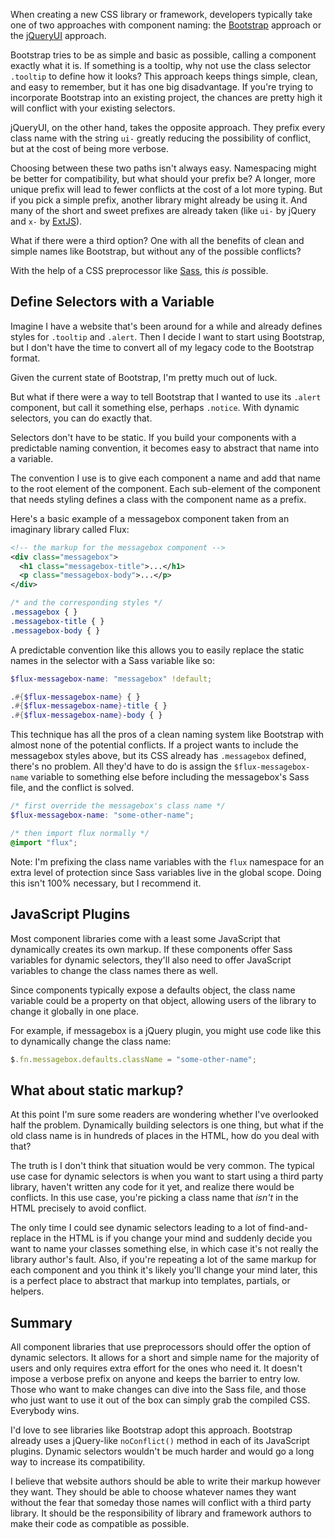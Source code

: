<!--
{
  "layout": "article",
  "title": "Dynamic Selectors",
  "date": "2013-02-20",
  "tags": [
    "Architecture",
    "CSS",
    "Sass"
  ]
}
-->

When creating a new CSS library or framework, developers typically take one of two approaches with component naming: the [Bootstrap](http://twitter.github.com/bootstrap/) approach or the [jQueryUI](http://jqueryui.com/) approach.

Bootstrap tries to be as simple and basic as possible, calling a component exactly what it is. If something is a tooltip, why not use the class selector `.tooltip` to define how it looks? This approach keeps things simple, clean, and easy to remember, but it has one big disadvantage. If you're trying to incorporate Bootstrap into an existing project, the chances are pretty high it will conflict with your existing selectors.

jQueryUI, on the other hand, takes the opposite approach. They prefix every class name with the string `ui-` greatly reducing the possibility of conflict, but at the cost of being more verbose.

Choosing between these two paths isn't always easy. Namespacing might be better for compatibility, but what should your prefix be? A longer, more unique prefix will lead to fewer conflicts at the cost of a lot more typing. But if you pick a simple prefix, another library might already be using it. And many of the short and sweet prefixes are already taken (like `ui-` by jQuery and `x-` by [ExtJS](http://www.sencha.com/products/extjs)).

What if there were a third option? One with all the benefits of clean and simple names like Bootstrap, but without any of the possible conflicts?

With the help of a CSS preprocessor like [Sass](http://sass-lang.com/), this *is* possible.

## Define Selectors with a Variable

Imagine I have a website that's been around for a while and already defines styles for `.tooltip` and `.alert`. Then I decide I want to start using Bootstrap, but I don't have the time to convert all of my legacy code to the Bootstrap format.

Given the current state of Bootstrap, I'm pretty much out of luck.

But what if there were a way to tell Bootstrap that I wanted to use its `.alert` component, but call it something else, perhaps `.notice`. With dynamic selectors, you can do exactly that.

Selectors don't have to be static. If you build your components with a predictable naming convention, it becomes easy to abstract that name into a variable.

The convention I use is to give each component a name and add that name to the root element of the component. Each sub-element of the component that needs styling defines a class with the component name as a prefix.

Here's a basic example of a messagebox component taken from an imaginary library called Flux:

```xml
<!-- the markup for the messagebox component -->
<div class="messagebox">
  <h1 class="messagebox-title">...</h1>
  <p class="messagebox-body">...</p>
</div>
```

```css
/* and the corresponding styles */
.messagebox { }
.messagebox-title { }
.messagebox-body { }
```

A predictable convention like this allows you to easily replace the static names in the selector with a Sass variable like so:

```scss
$flux-messagebox-name: "messagebox" !default;

.#{$flux-messagebox-name} { }
.#{$flux-messagebox-name}-title { }
.#{$flux-messagebox-name}-body { }
```

This technique has all the pros of a clean naming system like Bootstrap with almost none of the potential conflicts. If a project wants to include the messagebox styles above, but its CSS already has `.messagebox` defined, there's no problem. All they'd have to do is assign the `$flux-messagebox-name` variable to something else before including the messagebox's Sass file, and the conflict is solved.

```scss
/* first override the messagebox's class name */
$flux-messagebox-name: "some-other-name";

/* then import flux normally */
@import "flux";
```

Note: I'm prefixing the class name variables with the `flux` namespace for an extra level of protection since Sass variables live in the global scope. Doing this isn't 100% necessary, but I recommend it.

## JavaScript Plugins

Most component libraries come with a least some JavaScript that dynamically creates its own markup. If these components offer Sass variables for dynamic selectors, they'll also need to offer JavaScript variables to change the class names there as well.

Since components typically expose a defaults object, the class name variable could be a property on that object, allowing users of the library to change it globally in one place.

For example, if messagebox is a jQuery plugin, you might use code like this to dynamically change the class name:

```javascript
$.fn.messagebox.defaults.className = "some-other-name";
```

## What about static markup?

At this point I'm sure some readers are wondering whether I've overlooked half the problem. Dynamically building selectors is one thing, but what if the old class name is in hundreds of places in the HTML, how do you deal with that?

The truth is I don't think that situation would be very common. The typical use case for dynamic selectors is when you want to start using a third party library, haven't written any code for it yet, and realize there would be conflicts. In this use case, you're picking a class name that *isn't* in the HTML precisely to avoid conflict.

The only time I could see dynamic selectors leading to a lot of find-and-replace in the HTML is if you change your mind and suddenly decide you want to name your classes something else, in which case it's not really the library author's fault. Also, if you're repeating a lot of the same markup for each component and you think it's likely you'll change your mind later, this is a perfect place to abstract that markup into templates, partials, or helpers.

## Summary

All component libraries that use preprocessors should offer the option of dynamic selectors. It allows for a short and simple name for the majority of users and only requires extra effort for the ones who need it. It doesn't impose a verbose prefix on anyone and keeps the barrier to entry low. Those who want to make changes can dive into the Sass file, and those who just want to use it out of the box can simply grab the compiled CSS. Everybody wins.

I'd love to see libraries like Bootstrap adopt this approach. Bootstrap already uses a jQuery-like `noConflict()` method in each of its JavaScript plugins. Dynamic selectors wouldn't be much harder and would go a long way to increase its compatibility.

I believe that website authors should be able to write their markup however they want. They should be able to choose whatever names they want without the fear that someday those names will conflict with a third party library. It should be the responsibility of library and framework authors to make their code as compatible as possible.
